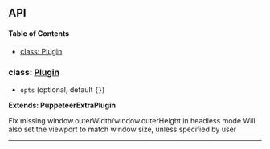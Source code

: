 ## API

<!-- Generated by documentation.js. Update this documentation by updating the source code. -->

#### Table of Contents

- [class: Plugin](#class-plugin)

### class: [Plugin](https://github.com/berstend/puppeteer-extra/blob/e6133619b051febed630ada35241664eba59b9fa/packages/puppeteer-extra-plugin-stealth/evasions/window.outerdimensions/index.js#L9-L40)

- `opts` (optional, default `{}`)

**Extends: PuppeteerExtraPlugin**

Fix missing window.outerWidth/window.outerHeight in headless mode
Will also set the viewport to match window size, unless specified by user

---
